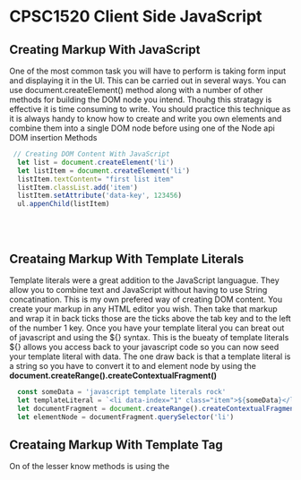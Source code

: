 # CPSC1520 Client Side JavaScript


## Creating Markup With JavaScript
One of the most common task you will have to perform is taking form input and displaying it in the UI. This can be carried  out in several ways. You can use  document.createElement() method along with a number of other methods for building the DOM node you intend. Thouhg this stratagy is effective it is time consuming to write. You should practice this technique as it is always handy to know how to create and write you own elements and combine them into a single DOM node before using one of the Node api DOM insertion Methods
```javascript
 // Creating DOM Content With JavaScript
  let list = document.createElement('li')
  let listItem = document.createElement('li')
  listItem.textContent= "first list item"
  listItem.classList.add('item')
  listItem.setAttribute('data-key', 123456)
  ul.appenChild(listItem)
```
<br/>
<br/>

## Creataing Markup With Template Literals  
Template literals were a great addition to the JavaScript languague. They allow you to combine text and JavaScript without having to use String concatination. This is my own prefered way of creating DOM content. You create your markup in any HTML editor you wish. Then take that markup and wrap it in back ticks those are the ticks above the tab key and to the left of the number 1 key. Once you have your template literal you can breat out of javascript and using the ${} syntax. This is the bueaty of template literals ${} allows you access back to your javascript code so you can now seed your template literal with data. The one draw back is that a template literal is a string so you have to convert it to and element node by using the **document.createRange().createContextualFragment()**
 ```javascript  
   const someData = 'javascript template literals rock'
   let templateLiteral = `<li data-index="1" class="item">${someData}</li>`;
   let documentFragment = document.createRange().createContextualFragment(templateLiteral);
   let elementNode = documentFragment.querySelector('li')    
```

## Creataing Markup With Template Tag  
On of the lesser know methods is using the <template> element is a mechanism for holding markup in a document that you will use with javascript later. The template element and content are not rendered immediately when the page is loaded. So is not see on the page. Similar to the template literal you can read in the template using a DOM selection method. Similar to the template literal you have to read the content out of the template literal that is stored as a document fragment.
```javascript
 var templateElement = document.querySelector("template").content.firstElementChild;
 console.log(templateElement)
```
 

 


 


## Resources
-  The Template Element [MDN](https://developer.mozilla.org/en-US/docs/Web/HTML/Element/template)
- Document Fragment [MDN](https://developer.mozilla.org/en-US/docs/Web/API/DocumentFragment)
- The Node Interface [MDN](https://developer.mozilla.org/en-US/docs/Web/API/Node)
